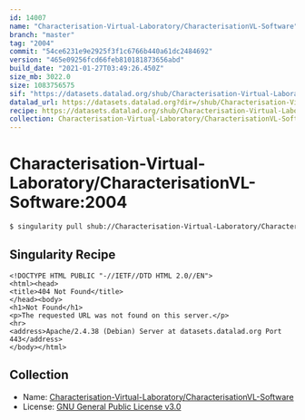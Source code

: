 ```yaml
---
id: 14007
name: "Characterisation-Virtual-Laboratory/CharacterisationVL-Software"
branch: "master"
tag: "2004"
commit: "54ce6231e9e2925f3f1c6766b440a61dc2484692"
version: "465e09256fcd66feb810181873656abd"
build_date: "2021-01-27T03:49:26.450Z"
size_mb: 3022.0
size: 1083756575
sif: "https://datasets.datalad.org/shub/Characterisation-Virtual-Laboratory/CharacterisationVL-Software/2004/2021-01-27-54ce6231-465e0925/465e09256fcd66feb810181873656abd.sif"
datalad_url: https://datasets.datalad.org?dir=/shub/Characterisation-Virtual-Laboratory/CharacterisationVL-Software/2004/2021-01-27-54ce6231-465e0925/
recipe: https://datasets.datalad.org/shub/Characterisation-Virtual-Laboratory/CharacterisationVL-Software/2004/2021-01-27-54ce6231-465e0925/Singularity
collection: Characterisation-Virtual-Laboratory/CharacterisationVL-Software
---
```


# Characterisation-Virtual-Laboratory/CharacterisationVL-Software:2004

```bash
$ singularity pull shub://Characterisation-Virtual-Laboratory/CharacterisationVL-Software:2004
```

## Singularity Recipe

```singularity
<!DOCTYPE HTML PUBLIC "-//IETF//DTD HTML 2.0//EN">
<html><head>
<title>404 Not Found</title>
</head><body>
<h1>Not Found</h1>
<p>The requested URL was not found on this server.</p>
<hr>
<address>Apache/2.4.38 (Debian) Server at datasets.datalad.org Port 443</address>
</body></html>
```

## Collection

 - Name: [Characterisation-Virtual-Laboratory/CharacterisationVL-Software](https://github.com/Characterisation-Virtual-Laboratory/CharacterisationVL-Software)
 - License: [GNU General Public License v3.0](https://api.github.com/licenses/gpl-3.0)

